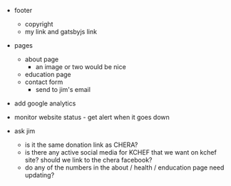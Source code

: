 -   footer

    -   copyright
    -   my link and gatsbyjs link

-   pages

    -   about page
        -   an image or two would be nice
    -   education page
    -   contact form
        -   send to jim's email

-   add google analytics
-   monitor website status - get alert when it goes down

-   ask jim
    -   is it the same donation link as CHERA?
    -   is there any active social media for KCHEF that we want on kchef site? should we link to the chera facebook?
    -   do any of the numbers in the about / health / enducation page need updating?
